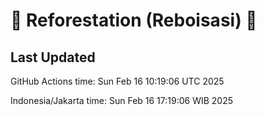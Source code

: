 
# 🌳 Reforestation (Reboisasi) 🌲

## Last Updated

GitHub Actions time: Sun Feb 16 10:19:06 UTC 2025

Indonesia/Jakarta time: Sun Feb 16 17:19:06 WIB 2025
